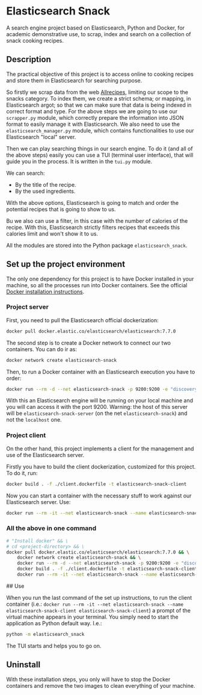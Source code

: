 # Elasticsearch Snack

A search engine project based on Elasticsearch, Python and Docker, for academic demonstrative use, to scrap, index and search on a collection of snack cooking recipes. 



## Description

The practical objective of this project is to access online to cooking recipes and store them in Elasticsearch for searching purpose.

So firstly we scrap data from the web [Allrecipes](https://www.allrecipes.com), limiting our scope to the snacks category. To index them, we create a strict schema; or mapping, in Elasticsearch argot; so that we can make sure that data is being indexed in correct format and type. For the above steps we are going to use our `scrapper.py` module, which correctly prepare the information into JSON format to easily manage it with Elasticsearch. We also need to use the `elasticsearch_manager.py` module, which contains functionalities to use our Elasticsearch "local" server.

Then we can play searching things in our search engine. To do it (and all of the above steps) easily you can use a TUI (terminal user interface), that will guide you in the process. It is written in the `tui.py` module.

We can search:

- By the title of the recipe.
- By the used ingredients.

With the above options, Elasticsearch is going to match and order the potential recipes that is going to show to us.

Bu we also can use a filter, in this case with the number of calories of the recipe. With this, Elasticsearch strictly filters recipes that exceeds this calories limit and won't show it to us.

All the modules are stored into the Python package `elasticsearch_snack`.



## Set up the project environment

The only one dependency for this project is to have Docker installed in your machine, so all the processes run into Docker containers. See the official [Docker installation instructions](https://docs.docker.com/engine/install).


### Project server

First, you need to pull the Elasticsearch official dockerization:

```sh
docker pull docker.elastic.co/elasticsearch/elasticsearch:7.7.0
```

The second step is to create a Docker network to connect our two containers. You can do ir as:

```sh
docker network create elasticsearch-snack
```

Then, to run a Docker container with an Elasticsearch execution you have to order:

```sh
docker run --rm -d --net elasticsearch-snack -p 9200:9200 -e "discovery.type=single-node" --name elasticsearch-snack-server docker.elastic.co/elasticsearch/elasticsearch:7.7.0
```

With this an Elasticsearch engine will be running on your local machine and you will can access it with the port 9200. Warning: the host of this server will be `elasticsearch-snack-server` (on the net `elasticsearch-snack`) and not the `localhost` one.


### Project client

On the other hand, this project implements a client for the management and use of the Elasticsearch server.

Firstly you have to build the client dockerization, customized for this project. To do it, run:

```sh
docker build . -f ./client.dockerfile -t elasticsearch-snack-client
```

Now you can start a container with the necessary stuff to work against our Elasticsearch server. Use:

```sh
docker run --rm -it --net elasticsearch-snack --name elasticsearch-snack-client elasticsearch-snack-client
```

### All the above in one command

```sh
# "Install docker" && \ 
# cd <project-directory> && \
docker pull docker.elastic.co/elasticsearch/elasticsearch:7.7.0 && \
	docker network create elasticsearch-snack && \
	docker run --rm -d --net elasticsearch-snack -p 9200:9200 -e "discovery.type=single-node" --name elasticsearch-snack-server docker.elastic.co/elasticsearch/elasticsearch:7.7.0 && \
	docker build . -f ./client.dockerfile -t elasticsearch-snack-client && \
	docker run --rm -it --net elasticsearch-snack --name elasticsearch-snack-client elasticsearch-snack-client
```



## Use

When you run the last command of the set up instructions, to run the client container (i.e.: `docker run --rm -it --net elasticsearch-snack --name elasticsearch-snack-client elasticsearch-snack-client`) a prompt of the virtual machine appears in your terminal. You simply need to start the application as Python default way. I.e.:

```sh
python -m elasticsearch_snack
```

The TUI starts and helps you to go on.



## Uninstall

With these installation steps, you only will have to stop the Docker containers and remove the two images to clean everything of your machine.
